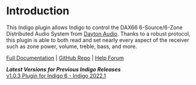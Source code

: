 # Introduction
This Indigo plugin allows Indigo to control the DAX66 6-Source/6-Zone Distributed Audio System from [Dayton Audio](http://www.daytonaudio.com/). Thanks to a robust protocol, this plugin is able to both read and set nearly every aspect of the receiver such as zone power, volume, treble, bass, and more.

[Full Documentation](https://github.com/RogueProeliator/indigo-plugins-dayton-audio/wiki) | [GitHub Repo](https://github.com/RogueProeliator/indigo-plugins-dayton-audio) | [Help Forum](https://forums.indigodomo.com/viewforum.php?f=62)

_**Latest Versions for Previous Indigo Releases**_  
[v1.0.3 Plugin for Indigo 6 - Indigo 2022.1](https://github.com/RogueProeliator/indigo-plugins-dayton-audio/releases/tag/v1.0.3)